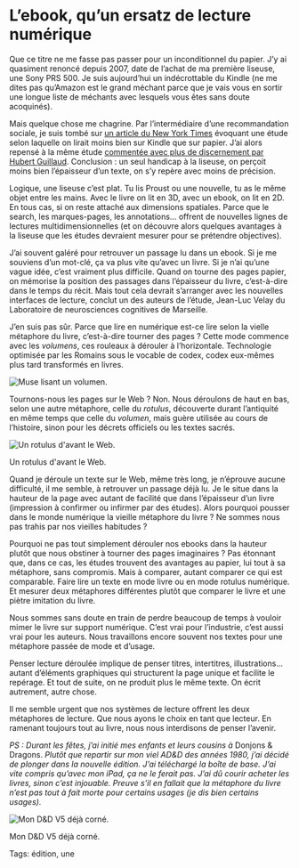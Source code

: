 # L’ebook, qu’un ersatz de lecture numérique

Que ce titre ne me fasse pas passer pour un inconditionnel du papier. J’y ai quasiment renoncé depuis 2007, date de l’achat de ma première liseuse, une Sony PRS 500. Je suis aujourd’hui un indécrottable du Kindle (ne me dites pas qu’Amazon est le grand méchant parce que je vais vous en sortir une longue liste de méchants avec lesquels vous êtes sans doute acoquinés).

Mais quelque chose me chagrine. Par l’intermédiaire d’une recommandation sociale, je suis tombé sur [un article du New York Times](http://www.nytimes.com/2014/08/14/arts/reading-literature-on-screen-a-price-for-convenience.html?) évoquant une étude selon laquelle on lirait moins bien sur Kindle que sur papier. J’ai alors repensé à la même étude [commentée avec plus de discernement par Hubert Guillaud](http://lafeuille.blog.lemonde.fr/2014/09/12/non-on-ne-memorise-pas-moins-bien-sur-kindle-que-sur-papier/). Conclusion : un seul handicap à la liseuse, on perçoit moins bien l’épaisseur d’un texte, on s’y repère avec moins de précision.

Logique, une liseuse c’est plat. Tu lis Proust ou une nouvelle, tu as le même objet entre les mains. Avec le livre on lit en 3D, avec un ebook, on lit en 2D. En tous cas, si on reste attaché aux dimensions spatiales. Parce que le search, les marques-pages, les annotations… offrent de nouvelles lignes de lectures multidimensionnelles (et on découvre alors quelques avantages à la liseuse que les études devraient mesurer pour se prétendre objectives).

J’ai souvent galéré pour retrouver un passage lu dans un ebook. Si je me souviens d’un mot-clé, ça va plus vite qu’avec un livre. Si je n’ai qu’une vague idée, c’est vraiment plus difficile. Quand on tourne des pages papier, on mémorise la position des passages dans l’épaisseur du livre, c’est-à-dire dans le temps du récit. Mais tout cela devrait s’arranger avec les nouvelles interfaces de lecture, conclut un des auteurs de l’étude, Jean-Luc Velay du Laboratoire de neurosciences cognitives de Marseille.

J’en suis pas sûr. Parce que lire en numérique est-ce lire selon la vielle métaphore du livre, c’est-à-dire tourner des pages ? Cette mode commence avec les *volumens*, ces rouleaux à dérouler à l’horizontale. Technologie optimisée par les Romains sous le vocable de codex, codex eux-mêmes plus tard transformés en livres.

![Muse lisant un volumen.](https://tcrouzet.com/images_tc/2015/01/volumen-600x596.jpg)

Tournons-nous les pages sur le Web ? Non. Nous déroulons de haut en bas, selon une autre métaphore, celle du *rotulus*, découverte durant l’antiquité en même temps que celle du *volumen*, mais guère utilisée au cours de l’histoire, sinon pour les décrets officiels ou les textes sacrés.

![Un rotulus d'avant le Web.](https://tcrouzet.com/images_tc/2015/01/rotulus.jpg)

Un rotulus d'avant le Web.

Quand je déroule un texte sur le Web, même très long, je n’éprouve aucune difficulté, il me semble, à retrouver un passage déjà lu. Je le situe dans la hauteur de la page avec autant de facilité que dans l’épaisseur d’un livre (impression à confirmer ou infirmer par des études). Alors pourquoi pousser dans le monde numérique la vieille métaphore du livre ? Ne sommes nous pas trahis par nos vieilles habitudes ?

Pourquoi ne pas tout simplement dérouler nos ebooks dans la hauteur plutôt que nous obstiner à tourner des pages imaginaires ? Pas étonnant que, dans ce cas, les études trouvent des avantages au papier, lui tout à sa métaphore, sans compromis. Mais à comparer, autant comparer ce qui est comparable. Faire lire un texte en mode livre ou en mode rotulus numérique. Et mesurer deux métaphores différentes plutôt que comparer le livre et une piètre imitation du livre.

Nous sommes sans doute en train de perdre beaucoup de temps à vouloir mimer le livre sur support numérique. C’est vrai pour l’industrie, c’est aussi vrai pour les auteurs. Nous travaillons encore souvent nos textes pour une métaphore passée de mode et d’usage.

Penser lecture déroulée implique de penser titres, intertitres, illustrations… autant d’éléments graphiques qui structurent la page unique et facilite le repérage. Et tout de suite, on ne produit plus le même texte. On écrit autrement, autre chose.

Il me semble urgent que nos systèmes de lecture offrent les deux métaphores de lecture. Que nous ayons le choix en tant que lecteur. En ramenant toujours tout au livre, nous nous interdisons de penser l’avenir.

*PS : Durant les fêtes, j’ai initié mes enfants et leurs cousins à* Donjons &amp; Dragons. *Plutôt que repartir sur mon viel AD&amp;D des années 1980, j’ai décidé de plonger dans la nouvelle édition. J’ai téléchargé la boîte de base. J’ai vite compris qu’avec mon iPad, ça ne le ferait pas. J’ai dû courir acheter les livres, sinon c’est injouable. Preuve s’il en fallait que la métaphore du livre n’est pas tout à fait morte pour certains usages (je dis bien certains usages).*

![Mon D&D V5 déjà corné. ](https://tcrouzet.com/images_tc/2015/01/dd.jpg)

Mon D&amp;D V5 déjà corné.



Tags: édition, une